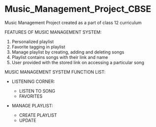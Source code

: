 # Music_Management_Project_CBSE
Music Management Project created as a part of class 12 curriculum

FEATURES OF MUSIC MANAGEMENT SYSTEM: 
1) Personalized playlist
2) Favorite tagging in playlist
3) Manage playlist by creating, adding and deleting songs
4) Playlist contains songs with their link and name
5) User provided with the stored link on accessing a particular
   song

MUSIC MANAGEMENT SYSTEM FUNCTION LIST:
* LISTENING CORNER:
   * LISTEN TO SONG
   * FAVORITES

* MANAGE PLAYLIST:
   * CREATE PLAYLIST
   * UPDATE

